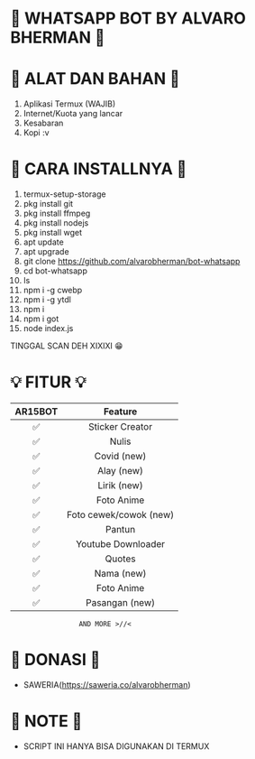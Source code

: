 # 🤖 WHATSAPP BOT BY ALVARO BHERMAN 🤖

# 🔧 ALAT DAN BAHAN 🔨

1. Aplikasi Termux (WAJIB)
2. Internet/Kuota yang lancar
3. Kesabaran
4. Kopi :v

# 🧰 CARA INSTALLNYA 🧰

1. termux-setup-storage
2. pkg install git
3. pkg install ffmpeg
4. pkg install nodejs
5. pkg install wget
6. apt update
7. apt upgrade
8. git clone https://github.com/alvarobherman/bot-whatsapp
9. cd bot-whatsapp
10. ls
11. npm i -g cwebp
12. npm i -g ytdl
13. npm i
14. npm i got
15. node index.js

TINGGAL SCAN DEH XIXIXI 😁

# 💡 FITUR 💡

| AR15BOT      |                   Feature        |
| :-----------: | :------------------------------: |
|       ✅       | Sticker Creator                  |
|       ✅       | Nulis                            |
|       ✅       | Covid (new)                      |
|       ✅       | Alay (new)                       |
|       ✅       | Lirik (new)                      |
|       ✅       | Foto Anime                       |
|       ✅       | Foto cewek/cowok (new)           |
|       ✅       | Pantun                           |
|       ✅       | Youtube Downloader               |
|       ✅       | Quotes                           |
|       ✅       | Nama (new)                       |
|       ✅       | Foto Anime                       |
|       ✅       | Pasangan (new)                   |
                     AND MORE >//<

# 💸 DONASI 💸
* SAWERIA(https://saweria.co/alvarobherman)

# 📃 NOTE 📃
* SCRIPT INI HANYA BISA DIGUNAKAN DI TERMUX
